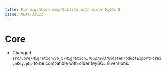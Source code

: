 ```yaml
---
title: Fix migration compatiblity with older MySQL 8
issue: NEXT-33622
---
```


# Core

* Changed `src/Core/Migration/V6_5/Migration1706272837UpdateProductExportForeignKey.php` to be compatible with older MySQL 8 versions.
